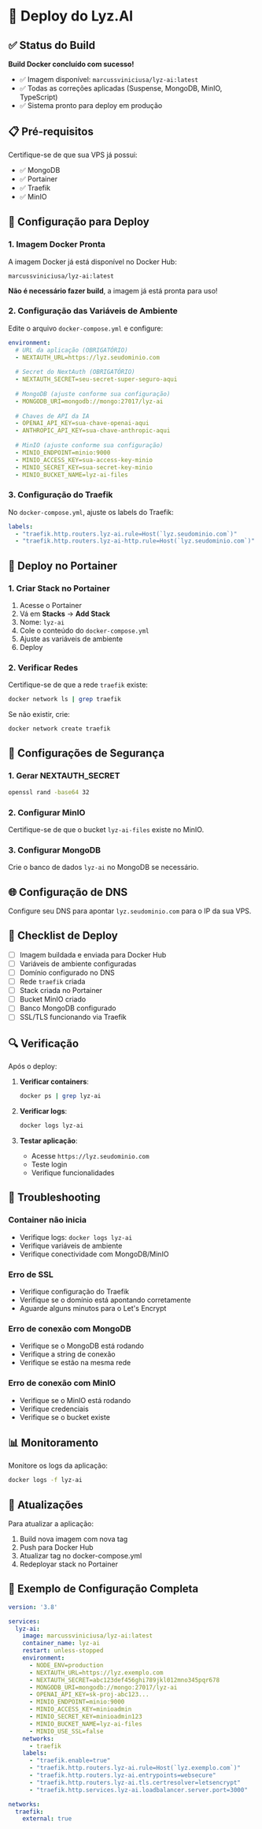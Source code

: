 # 🚀 Deploy do Lyz.AI

## ✅ Status do Build

**Build Docker concluído com sucesso!**
- ✅ Imagem disponível: `marcussviniciusa/lyz-ai:latest`
- ✅ Todas as correções aplicadas (Suspense, MongoDB, MinIO, TypeScript)
- ✅ Sistema pronto para deploy em produção

## 📋 Pré-requisitos

Certifique-se de que sua VPS já possui:
- ✅ MongoDB
- ✅ Portainer
- ✅ Traefik
- ✅ MinIO

## 🔧 Configuração para Deploy

### 1. **Imagem Docker Pronta**

A imagem Docker já está disponível no Docker Hub:
```
marcussviniciusa/lyz-ai:latest
```

**Não é necessário fazer build**, a imagem já está pronta para uso!

### 2. **Configuração das Variáveis de Ambiente**

Edite o arquivo `docker-compose.yml` e configure:

```yaml
environment:
  # URL da aplicação (OBRIGATÓRIO)
  - NEXTAUTH_URL=https://lyz.seudominio.com
  
  # Secret do NextAuth (OBRIGATÓRIO)
  - NEXTAUTH_SECRET=seu-secret-super-seguro-aqui
  
  # MongoDB (ajuste conforme sua configuração)
  - MONGODB_URI=mongodb://mongo:27017/lyz-ai
  
  # Chaves de API da IA
  - OPENAI_API_KEY=sua-chave-openai-aqui
  - ANTHROPIC_API_KEY=sua-chave-anthropic-aqui
  
  # MinIO (ajuste conforme sua configuração)
  - MINIO_ENDPOINT=minio:9000
  - MINIO_ACCESS_KEY=sua-access-key-minio
  - MINIO_SECRET_KEY=sua-secret-key-minio
  - MINIO_BUCKET_NAME=lyz-ai-files
```

### 3. **Configuração do Traefik**

No `docker-compose.yml`, ajuste os labels do Traefik:

```yaml
labels:
  - "traefik.http.routers.lyz-ai.rule=Host(`lyz.seudominio.com`)"
  - "traefik.http.routers.lyz-ai-http.rule=Host(`lyz.seudominio.com`)"
```

## 🐳 Deploy no Portainer

### 1. **Criar Stack no Portainer**

1. Acesse o Portainer
2. Vá em **Stacks** → **Add Stack**
3. Nome: `lyz-ai`
4. Cole o conteúdo do `docker-compose.yml`
5. Ajuste as variáveis de ambiente
6. Deploy

### 2. **Verificar Redes**

Certifique-se de que a rede `traefik` existe:
```bash
docker network ls | grep traefik
```

Se não existir, crie:
```bash
docker network create traefik
```

## 🔐 Configurações de Segurança

### 1. **Gerar NEXTAUTH_SECRET**

```bash
openssl rand -base64 32
```

### 2. **Configurar MinIO**

Certifique-se de que o bucket `lyz-ai-files` existe no MinIO.

### 3. **Configurar MongoDB**

Crie o banco de dados `lyz-ai` no MongoDB se necessário.

## 🌐 Configuração de DNS

Configure seu DNS para apontar `lyz.seudominio.com` para o IP da sua VPS.

## 📝 Checklist de Deploy

- [ ] Imagem buildada e enviada para Docker Hub
- [ ] Variáveis de ambiente configuradas
- [ ] Domínio configurado no DNS
- [ ] Rede `traefik` criada
- [ ] Stack criada no Portainer
- [ ] Bucket MinIO criado
- [ ] Banco MongoDB configurado
- [ ] SSL/TLS funcionando via Traefik

## 🔍 Verificação

Após o deploy:

1. **Verificar containers**:
   ```bash
   docker ps | grep lyz-ai
   ```

2. **Verificar logs**:
   ```bash
   docker logs lyz-ai
   ```

3. **Testar aplicação**:
   - Acesse `https://lyz.seudominio.com`
   - Teste login
   - Verifique funcionalidades

## 🚨 Troubleshooting

### Container não inicia
- Verifique logs: `docker logs lyz-ai`
- Verifique variáveis de ambiente
- Verifique conectividade com MongoDB/MinIO

### Erro de SSL
- Verifique configuração do Traefik
- Verifique se o domínio está apontando corretamente
- Aguarde alguns minutos para o Let's Encrypt

### Erro de conexão com MongoDB
- Verifique se o MongoDB está rodando
- Verifique a string de conexão
- Verifique se estão na mesma rede

### Erro de conexão com MinIO
- Verifique se o MinIO está rodando
- Verifique credenciais
- Verifique se o bucket existe

## 📊 Monitoramento

Monitore os logs da aplicação:
```bash
docker logs -f lyz-ai
```

## 🔄 Atualizações

Para atualizar a aplicação:

1. Build nova imagem com nova tag
2. Push para Docker Hub
3. Atualizar tag no docker-compose.yml
4. Redeployar stack no Portainer

## 🎯 Exemplo de Configuração Completa

```yaml
version: '3.8'

services:
  lyz-ai:
    image: marcussviniciusa/lyz-ai:latest
    container_name: lyz-ai
    restart: unless-stopped
    environment:
      - NODE_ENV=production
      - NEXTAUTH_URL=https://lyz.exemplo.com
      - NEXTAUTH_SECRET=abc123def456ghi789jkl012mno345pqr678
      - MONGODB_URI=mongodb://mongo:27017/lyz-ai
      - OPENAI_API_KEY=sk-proj-abc123...
      - MINIO_ENDPOINT=minio:9000
      - MINIO_ACCESS_KEY=minioadmin
      - MINIO_SECRET_KEY=minioadmin123
      - MINIO_BUCKET_NAME=lyz-ai-files
      - MINIO_USE_SSL=false
    networks:
      - traefik
    labels:
      - "traefik.enable=true"
      - "traefik.http.routers.lyz-ai.rule=Host(`lyz.exemplo.com`)"
      - "traefik.http.routers.lyz-ai.entrypoints=websecure"
      - "traefik.http.routers.lyz-ai.tls.certresolver=letsencrypt"
      - "traefik.http.services.lyz-ai.loadbalancer.server.port=3000"

networks:
  traefik:
    external: true
``` 